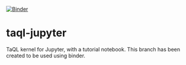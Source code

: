 [![Binder](http://mybinder.org/badge.svg)](http://beta.mybinder.org/v2/gh/tammojan/taql-jupyter/binder?filepath=LearnTaQL.ipynb)
# taql-jupyter
TaQL kernel for Jupyter, with a tutorial notebook. This branch has been created to be used using binder. 
